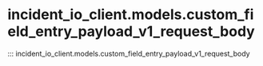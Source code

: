 # incident_io_client.models.custom_field_entry_payload_v1_request_body

::: incident_io_client.models.custom_field_entry_payload_v1_request_body